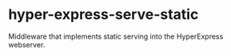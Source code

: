 # hyper-express-serve-static
Middleware that implements static serving into the HyperExpress webserver.
